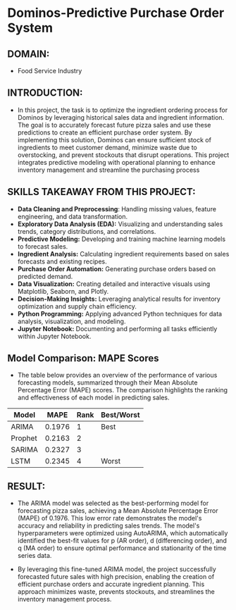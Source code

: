# Dominos-Predictive Purchase Order System
## DOMAIN:
- Food Service Industry
## INTRODUCTION:
- In this project, the task is to optimize the ingredient ordering process for Dominos by leveraging historical sales data and ingredient information. The goal is to accurately forecast future pizza sales and use these predictions to create an efficient purchase order system. By implementing this solution, Dominos can ensure sufficient stock of ingredients to meet customer demand, minimize waste due to overstocking, and prevent stockouts that disrupt operations. This project integrates predictive modeling with operational planning to enhance inventory management and streamline the purchasing process
## SKILLS TAKEAWAY FROM THIS PROJECT:
- **Data Cleaning and Preprocessing**: Handling missing values, feature engineering, and data transformation.
- **Exploratory Data Analysis (EDA):** Visualizing and understanding sales trends, category distributions, and correlations.
- **Predictive Modeling:** Developing and training machine learning models to forecast sales.
- **Ingredient Analysis:** Calculating ingredient requirements based on sales forecasts and existing recipes.
- **Purchase Order Automation:** Generating purchase orders based on predicted demand.
- **Data Visualization:** Creating detailed and interactive visuals using Matplotlib, Seaborn, and Plotly.
- **Decision-Making Insights:** Leveraging analytical results for inventory optimization and supply chain efficiency.
- **Python Programming:** Applying advanced Python techniques for data analysis, visualization, and modeling.
- **Jupyter Notebook:** Documenting and performing all tasks efficiently within Jupyter Notebook.
## Model Comparison: MAPE Scores
- The table below provides an overview of the performance of various forecasting models, summarized through their Mean Absolute Percentage Error (MAPE) scores. The comparison highlights the ranking and effectiveness of each model in predicting sales.


| **Model**   | **MAPE** | **Rank** | **Best/Worst** |
|-------------|----------|----------|----------------|
| ARIMA       | 0.1976   | 1        | Best           |
| Prophet     | 0.2163   | 2        |                |
| SARIMA      | 0.2327   | 3        |                |
| LSTM        | 0.2345   | 4        | Worst          |  

## RESULT:

- The ARIMA model was selected as the best-performing model for forecasting pizza sales, achieving a Mean Absolute Percentage Error (MAPE) of 0.1976. This low error rate demonstrates the model's accuracy and reliability in predicting sales trends. The model's hyperparameters were optimized using AutoARIMA, which automatically identified the best-fit values for p (AR order), d (differencing order), and q (MA order) to ensure optimal performance and stationarity of the time series data.

- By leveraging this fine-tuned ARIMA model, the project successfully forecasted future sales with high precision, enabling the creation of efficient purchase orders and accurate ingredient planning. This approach minimizes waste, prevents stockouts, and streamlines the inventory management process.



